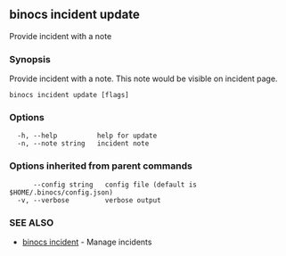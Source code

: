 ## binocs incident update

Provide incident with a note

### Synopsis


Provide incident with a note. This note would be visible on incident page.


```
binocs incident update [flags]
```

### Options

```
  -h, --help          help for update
  -n, --note string   incident note
```

### Options inherited from parent commands

```
      --config string   config file (default is $HOME/.binocs/config.json)
  -v, --verbose         verbose output
```

### SEE ALSO

* [binocs incident](binocs_incident.md)	 - Manage incidents

